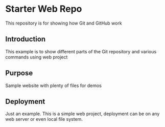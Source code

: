 # Starter Web Repo

This repository is for showing how Git and GitHub work

## Introduction

This example is to show different parts of the Git repository and various commands using web project

## Purpose

Sample website with plenty of files for demos

## Deployment

Just an example. This is a simple web project, deployment can be on any web server or even local file system.